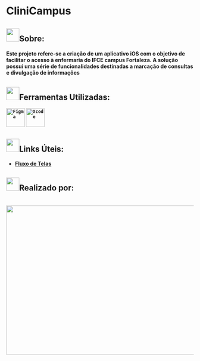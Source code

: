 # CliniCampus


##  <img src="https://media.giphy.com/media/iY8CRBdQXODJSCERIr/giphy.gif" width="35"><b>Sobre:
<h4>
    Este projeto refere-se a criação de um aplicativo iOS com o objetivo de facilitar o acesso à enfermaria do IFCE campus Fortaleza. A solução possui uma série de funcionalidades destinadas a marcação de consultas e divulgação de informações 
</h4>



##  <img src="https://media.giphy.com/media/iY8CRBdQXODJSCERIr/giphy.gif" width="35"><b>Ferramentas Utilizadas:

<div>       
<code><img width="50" src="https://user-images.githubusercontent.com/25181517/189715289-df3ee512-6eca-463f-a0f4-c10d94a06b2f.png" alt="Figma" title="Figma"/></code>
<code><img width="50" src="https://user-images.githubusercontent.com/25181517/186711578-bf30cb30-40b7-4b45-95a5-bdf837c372e7.png" alt="Xcode" title="Xcode"/></code>   
</div>

##  <img src="https://media.giphy.com/media/iY8CRBdQXODJSCERIr/giphy.gif" width="35"><b>Links Úteis:

- [Fluxo de Telas](https://www.figma.com/file/EpgzQwoxndKpXvE6CHCeVq/Apple-Academy?type=whiteboard&node-id=0%3A1&t=ceNyllGaEJU8VNqe-1) <br>







##  <img src="https://media.giphy.com/media/iY8CRBdQXODJSCERIr/giphy.gif" width="35"><b>Realizado por:
  <br>
    <div align="center">
       <img height="400" width="800" src="https://github.com/lucasg-07/apple_academy_project/files/15393311/Fotos.Github-2.pdf"/>
    </div>

